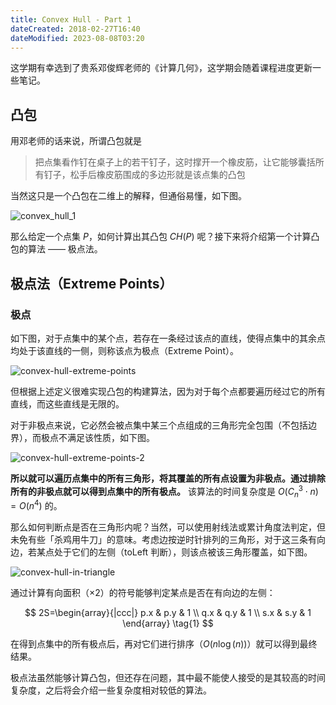```yaml
---
title: Convex Hull - Part 1
dateCreated: 2018-02-27T16:40
dateModified: 2023-08-08T03:20
---
```


这学期有幸选到了贵系邓俊辉老师的《计算几何》，这学期会随着课程进度更新一些笔记。

## 凸包

用邓老师的话来说，所谓凸包就是

> 把点集看作钉在桌子上的若干钉子，这时撑开一个橡皮筋，让它能够囊括所有钉子，松手后橡皮筋围成的多边形就是该点集的凸包

当然这只是一个凸包在二维上的解释，但通俗易懂，如下图。

![convex_hull_1](https://s1.ax1x.com/2018/02/27/9BGTJK.gif)

  

那么给定一个点集 $P$，如何计算出其凸包 $CH(P)$ 呢？接下来将介绍第一个计算凸包的算法 —— 极点法。

## 极点法（Extreme Points）

### 极点

如下图，对于点集中的某个点，若存在一条经过该点的直线，使得点集中的其余点均处于该直线的一侧，则称该点为极点（Extreme Point）。

![convex-hull-extreme-points](https://s1.ax1x.com/2018/02/27/9BJ9W8.png)

但根据上述定义很难实现凸包的构建算法，因为对于每个点都要遍历经过它的所有直线，而这些直线是无限的。

对于非极点来说，它必然会被点集中某三个点组成的三角形完全包围（不包括边界），而极点不满足该性质，如下图。

![convex-hull-extreme-points-2](https://s1.ax1x.com/2018/02/27/9BJwlD.png)

**所以就可以遍历点集中的所有三角形，将其覆盖的所有点设置为非极点。通过排除所有的非极点就可以得到点集中的所有极点。** 该算法的时间复杂度是 $O(C_{n}^{3}\cdot n)=O(n^4)$ 的。

那么如何判断点是否在三角形内呢？当然，可以使用射线法或累计角度法判定，但未免有些「杀鸡用牛刀」的意味。考虑边按逆时针排列的三角形，对于这三条有向边，若某点处于它们的左侧（toLeft 判断），则该点被该三角形覆盖，如下图。

![convex-hull-in-triangle](https://s1.ax1x.com/2018/02/27/9BJ06e.png)

通过计算有向面积（$\times 2$）的符号能够判定某点是否在有向边的左侧：

$$
2S=\begin{array}{|ccc|}
p.x & p.y & 1 \\
q.x & q.y & 1 \\
s.x & s.y & 1
\end{array} \tag{1}
$$

在得到点集中的所有极点后，再对它们进行排序（$O(n\log(n))$）就可以得到最终结果。

极点法虽然能够计算凸包，但还存在问题，其中最不能使人接受的是其较高的时间复杂度，之后将会介绍一些复杂度相对较低的算法。

